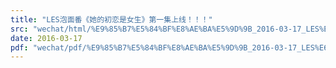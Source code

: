```yaml
---
title: "LES泡面番《她的初恋是女生》第一集上线！！！"
src: "wechat/html/%E9%85%B7%E5%84%BF%E8%AE%BA%E5%9D%9B_2016-03-17_LES%E6%B3%A1%E9%9D%A2%E7%95%AA%E3%80%8A%E5%A5%B9%E7%9A%84%E5%88%9D%E6%81%8B%E6%98%AF%E5%A5%B3%E7%94%9F%E3%80%8B%E7%AC%AC%E4%B8%80%E9%9B%86%E4%B8%8A%E7%BA%BF%EF%BC%81%EF%BC%81%EF%BC%81.html"
date: 2016-03-17
pdf: "wechat/pdf/%E9%85%B7%E5%84%BF%E8%AE%BA%E5%9D%9B_2016-03-17_LES%E6%B3%A1%E9%9D%A2%E7%95%AA%E3%80%8A%E5%A5%B9%E7%9A%84%E5%88%9D%E6%81%8B%E6%98%AF%E5%A5%B3%E7%94%9F%E3%80%8B%E7%AC%AC%E4%B8%80%E9%9B%86%E4%B8%8A%E7%BA%BF%EF%BC%81%EF%BC%81%EF%BC%81.pdf"
---
```

